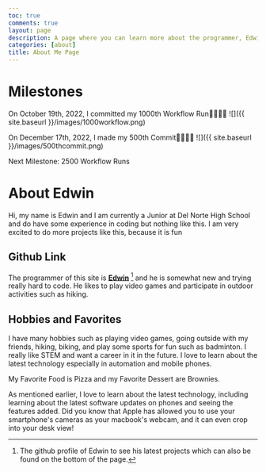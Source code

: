 ```yaml
---
toc: true
comments: true
layout: page
description: A page where you can learn more about the programmer, Edwin and his activities and hobbies.
categories: [about]
title: About Me Page
---
```

# Milestones

On October 19th, 2022, I committed my 1000th Workflow Run🥳😁🥳🎉
![]({{ site.baseurl }}/images/1000workflow.png)

On December 17th, 2022, I made my 500th Commit🥳😁🥳🎉
![]({{ site.baseurl }}/images/500thcommit.png)

Next Milestone: 2500 Workflow Runs

# About Edwin

Hi, my name is Edwin and I am currently a Junior at Del Norte High School and do have some experience in coding but nothing like this. I am very excited to do more projects like this, because it is fun

## Github Link

The programmer of this site is **[Edwin](https://github.com/EdwinKuttappi)** [^1] and he is somewhat new and trying really hard to code. He likes to play video games and participate in outdoor activities such as hiking.

[^1]:The github profile of Edwin to see his latest projects which can also be found on the bottom of the page.

## Hobbies and Favorites

I have many hobbies such as playing video games, going outside with my friends, hiking, biking, and play some sports for fun such as badminton. I really like STEM and want a career in it in the future. I love to learn about the latest technology especially in automation and mobile phones.

My Favorite Food is Pizza and my Favorite Dessert are Brownies.

As mentioned earlier, I love to learn about the latest technology, including learning about the latest software updates on phones and seeing the features added. Did you know that Apple has allowed you to use your smartphone's cameras as your macbook's webcam, and it can even crop into your desk view!
